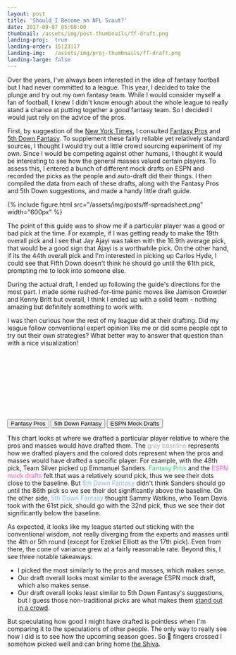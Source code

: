 ```yaml
---
layout: post
title: 'Should I Become an NFL Scout?'
date: 2017-09-07 05:00:00
thumbnail: /assets/img/post-thumbnails/ff-draft.png
landing-proj:  true
landing-order: 15|23|17
landing-img:   /assets/img/proj-thumbnails/ff-draft.png
landing-large: false
---
```


Over the years, I've always been interested in the idea of fantasy football but I had never committed to a league. This year, I decided to take the plunge and try out my own fantasy team. While I would consider myself a fan of football, I knew I didn't know enough about the whole league to really stand a chance at putting together a *good* fantasy team. So I decided I would just rely on the advice of the pros.

First, by suggestion of the [New York Times](https://www.nytimes.com/2017/08/24/sports/fantasy-football-draft-guide-beginners.html), I consulted [Fantasy Pros](https://www.fantasypros.com/) and [5th Down Fantasy](https://www.5thdownfantasy.com/). To supplement these fairly reliable yet relatively standard sources, I thought I would try out a little crowd sourcing experiment of my own. Since I would be competing against other humans, I thought it would be interesting to see how the general masses valued certain players. To assess this, I entered a bunch of different mock drafts on ESPN and recorded the picks as the people and auto-draft did their things. I then compiled the data from each of these drafts, along with the Fantasy Pros and 5th Down suggestions, and made a handy little draft guide.

<!-- more -->

{% include figure.html src="/assets/img/posts/ff-spreadsheet.png" width="600px" %}

The point of this guide was to show me if a particular player was a good or bad pick at the time. For example, if I was getting ready to make the 19th overall pick and I see that Jay Ajayi was taken with the 16.9th average pick, that would be a good sign that Ajayi is a worthwhile pick. On the other hand, if its the 44th overall pick and I'm interested in picking up Carlos Hyde, I could see that Fifth Down doesn't think he should go until the 61th pick, prompting me to look into someone else.

During the actual draft, I ended up following the guide's directions for the most part. I made some rushed-for-time panic moves like Jamison Crowder and Kenny Britt but overall, I think I ended up with a solid team - nothing amazing but definitely something to work with.

I was then curious how the rest of my league did at their drafting. Did my league follow conventional expert opinion like me or did some people opt to try out their own strategies? What better way to answer that question than with a nice visualization!

<div id='d3-ff-container'>
    <svg id="d3-ff"></svg>
    <div id="d3-ff-buttons">
        <button type="button" id="fantasy-pros">Fantasy Pros</button>
        <button type="button" id="fifth-down">5th Down Fantasy</button>
        <button type="button" id="mock">ESPN Mock Drafts</button>
    </div>
</div>

This chart looks at where we drafted a particular player relative to where the pros and masses would have drafted them. The <span style="color: rgb(169,169,169)">gray baseline</span> represents how we drafted players and the colored dots represent when the pros and masses would have drafted a specific player. For example, with the 48th pick, Team Silver picked up Emmanuel Sanders. <span style="color: #23ce6b">Fantasy Pros</span> and the <span style="color: #ff4cc8">ESPN mock drafts</span> felt that was a relatively sound pick, thus we see their dots close to the baseline. But <span style="color: #77bdee">5th Down Fantasy</span> didn't think Sanders should go until the 86th pick so we see their dot significantly above the baseline. On the other side, <span style="color: #77bdee">5th Down Fantasy</span> thought Sammy Watkins, who Team Davis took with the 61st pick, should go with the 32nd pick, thus we see their dot significantly below the baseline.

As expected, it looks like my league started out sticking with the conventional wisdom, not really diverging from the experts and masses until the 4th or 5th round (except for <span id="footnote-1" class="footnote">Ezekiel Elliott as the 17th pick</span>). Even from there, the cone of variance grew at a fairly reasonable rate. Beyond this, I see three notable takeaways:

* I picked the most similarly to the pros and masses, which makes sense.
* Our draft overall looks most similar to the average ESPN mock draft, which also makes sense.
* Our draft overall looks least similar to 5th Down Fantasy's suggestions, but I guess those non-traditional picks are what makes them [stand out in a crowd](https://www.fantasypros.com/nfl/accuracy/2009-2015.php?year=2011#overall).

But speculating how good I might have drafted is pointless when I'm comparing it to the speculations of other people. The only way to really see how I did is to see how the upcoming season goes. So 🤞 fingers crossed I somehow picked well and can bring home [the Shiva](http://theleague.wikia.com/wiki/The_Shiva_Bowl_Trophy).

<link rel="stylesheet" href="/projects/fantasy-football/css/pre-season.style.css">
<script src="/projects/fantasy-football/js/pre-season.js"></script>



